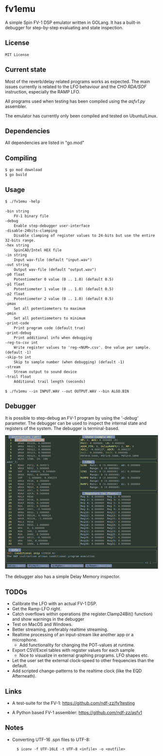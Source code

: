 # fv1emu

A simple Spin FV-1 DSP emulator written in GOLang. It has a built-in
debugger for step-by-step evaluating and state inspection.


## License

    MIT License


## Current state

Most of the reverb/delay related programs works as expected. The main
issues currently is related to the LFO behaviour and the *CHO RDA/SOF*
instruction, especially the RAMP LFO.


All programs used when testing has been compiled using the *asfv1.py*
assembler.


The emulator has currently only been compiled and tested on
Ubuntu/Linux.


## Dependencies

All dependencies are listed in "go.mod"


## Compiling

    $ go mod download
    $ go build


## Usage

    $ ./fv1emu -help

    -bin string
    	FV-1 binary file
    -debug
    	Enable step-debugger user-interface
    -disable-24bits-clamping
    	Disable clamping of register values to 24-bits but use the entire 32-bits range.
    -hex string
    	SpinCAD/Intel HEX file
    -in string
    	Input wav-file (default "input.wav")
    -out string
    	Output wav-file (default "output.wav")
    -p0 float
    	Potentiometer 0 value (0 .. 1.0) (default 0.5)
    -p1 float
    	Potentiometer 1 value (0 .. 1.0) (default 0.5)
    -p2 float
    	Potentiometer 2 value (0 .. 1.0) (default 0.5)
    -pmax
    	Set all potentiometers to maximum
    -pmin
    	Set all potentiometers to minimum
    -print-code
    	Print program code (default true)
    -print-debug
    	Print additional info when debugging
    -reg-to-csv int
    	Write register values to 'reg-<NUM>.csv'. One value per sample. (default -1)
    -skip-to int
    	Skip to sample number (when debugging) (default -1)
    -stream
    	Stream output to sound device
    -trail float
    	Additional trail length (seconds)

    $ ./fv1emu --in INPUT.WAV --out OUTPUT.WAV --bin ALGO.BIN 


## Debugger

It is possible to step-debug an FV-1 program by using the *'-debug'*
parameter. The debugger can be used to inspect the internal state and
registers of the system. The debugger is terminal-based.

![Debugger](/debugger-screenshot.png)

The debugger also has a simple Delay Memory inspector.


## TODOs

 - Calibrate the LFO with an actual FV-1 DSP.
 - Get the Ramp-LFO right.
 - Catch overflows within operations (the register.Clamp24Bit() function) and show warnings in 
   the debugger
 - Test on MacOS and Windows.
 - Better streaming, preferably realtime streaming.
 - Realtime processing of an input-stream like another app or
   a microphone.
   - Add functionality for changing the POT-values at runtime.
 - Export CSV/Excel tables with register values for each sample
   - Nice to visualize in external graphing programs. LFO shapes etc.
 - Let the user set the external clock-speed to other frequencies than
   the default.
 - Add scripted change-patterns to the realtime clock (like the EQD
   Afterneath).


## Links

 - A test-suite for the FV-1: https://github.com/ndf-zz/fv1testing

 - A Python based FV-1 assembler: https://github.com/ndf-zz/asfv1


## Notes

- Converting UTF-16 .spn files to UTF-8:
 
        $ iconv -f UTF-16LE -t UTF-8 <infile> -o <outfile>
    
